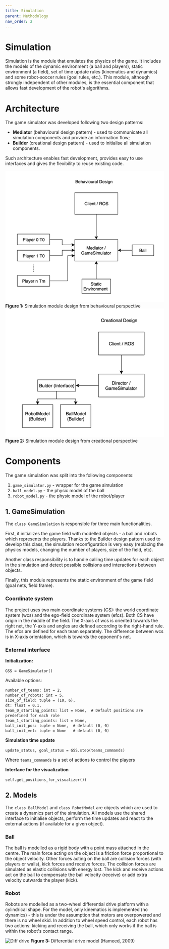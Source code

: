 ```yaml
---
title: Simulation
parent: Methodology
nav_order: 2
---
```


# Simulation 

Simulation is the module that emulates the physics of the game. 
It includes the models of the dynamic environment (a ball and players), static environment (a field), set of time update rules (kinematics and dynamics) and some robot-soccer rules (goal rules, etc.).
This module, although strongly independent of other modules, is the essential component that allows fast development of the robot's algorithms.

# Architecture
The game simulator was developed following two design patterns: 
* __Mediator__ (behavioural design pattern) - used to communicate all simulation components and provide an information flow;
* __Builder__ (creational design pattern) - used to initialise all simulation components.
  

Such architecture enables fast development, provides easy to use interfaces and gives the flexibility to reuse existing code.

![Behavioural Design](../Figures/Simulation_behavior.png)
__Figure 1:__ Simulation module design from behavioural perspective
![Creational Design](../Figures/Simulation_creation.png)
__Figure 2:__ Simulation module design from creational perspective

# Components
The game simulation was split into the following components:
1. ```game_simulator.py``` - wrapper for the game simulation  
2. ```ball_model.py``` - the physic model of the ball 
3. ```robot_model.py``` - the physic model of the robot/player

## 1. GameSimulation
The ```class GameSimulation``` is responsible for three main functionalities. 

First, it initializes the game field with modelled objects - a ball and robots which represents the players. 
Thanks to the Builder design pattern used to develop this class, the simulation reconfiguration is very easy 
(replacing the physics models, changing the number of players, size of the field, etc). 

Another class responsibility is to handle calling time updates for each object in the simulation and detect possible collisions and interactions between objects. 

Finally, this module represents the static environment of the game field (goal nets, field frame).

### Coordinate system
The project uses two main coordinate systems (CS): the world coordinate system (wcs) and the ego-field coordinate system (efcs). 
Both CS have origin in the middle of the field. The X-axis of wcs is oriented towards the right net, the Y-axis and angles are defined according to the right-hand rule.
The efcs are defined for each team separately. The difference between wcs is in X-axis orientation, which is towards the opponent's net.

### External interface
__Initialization:__

```GSS = GameSimulator()```

Available options:
```
number_of_teams: int = 2, 
number_of_robots: int = 5,
size_of_field: tuple = (10, 6), 
dt: float = 0.1,
team_0_starting_points: list = None,  # Default positions are predefined for each role
team_1_starting_points: list = None,
ball_init_pos: tuple = None,  # default (0, 0)
ball_init_vel: tuple = None   # default (0, 0)
```

__Simulation time update__

```update_status, goal_status = GSS.step(teams_commands)```

Where ```teams_commands``` is a set of actions to control the players

__Interface for the visualization__

```self.get_positions_for_visualizer())```

## 2. Models
The ```class BallModel``` and ```class RobotModel``` are objects which are used to create a dynamics part of the simulation. All models use the shared interface to initialise objects, 
perform the time updates and react to the external actions (if available for a given object).

### Ball

The ball is modelled as a rigid body with a point mass attached in the centre. The main force acting on the object is a friction force proportional to the object velocity.
Other forces acting on the ball are collision forces (with players or walls), kick forces and receive forces. 
The collision forces are simulated as elastic collisions with energy lost. 
The kick and receive actions act on the ball to compensate the ball velocity (receive) or add extra velocity outwards the player (kick).

### Robot

Robots are modelled as a two-wheel differential drive platform with a cylindrical shape. 
For the model, only kinematics is implemented (no dynamics) - this is under the assumption that motors are overpowered and there is no wheel skid.
In addition to wheel speed control, each robot has two actions: kicking and receiving the ball, which only works if the ball is within the robot's contact range.

![Diff drive](https://www.researchgate.net/profile/Claus-Sorensen/publication/267335976/figure/fig4/AS:295717655597070@1447515991705/Two-wheeled-vehicle-derived-using-differential-steering.png)
__Figure 3:__ Differential drive model (Hameed, 2009)

